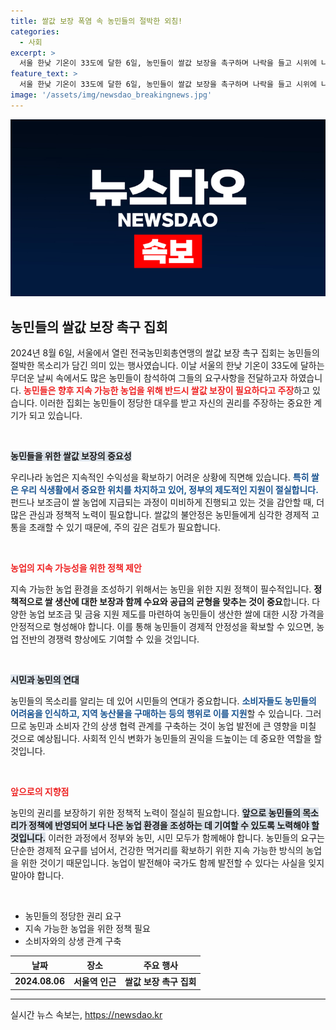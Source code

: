 ```yaml
---
title: 쌀값 보장 폭염 속 농민들의 절박한 외침!
categories:
  - 사회
excerpt: >
  서울 한낮 기온이 33도에 달한 6일, 농민들이 쌀값 보장을 촉구하며 나락을 들고 시위에 나섰습니다. 뜨거운 날씨 속에서 그들의 목소리를 들어보세요!
feature_text: >
  서울 한낮 기온이 33도에 달한 6일, 농민들이 쌀값 보장을 촉구하며 나락을 들고 시위에 나섰습니다. 뜨거운 날씨 속에서 그들의 목소리를 들어보세요!
image: '/assets/img/newsdao_breakingnews.jpg'
---
```


<p><img src="/assets/img/newsdao_breakingnews.jpg" alt="firstkoreanews 속보" /></p>

<p><!DOCTYPE html>
<html lang="ko">
<head>
    <meta charset="UTF-8">
    <title>농민들의 쌀값 보장 촉구 집회</title>
</head>
<body></p>

<h2 data-ke-size="size26">농민들의 쌀값 보장 촉구 집회</h2>

<p data-ke-size="size16">2024년 8월 6일, 서울에서 열린 전국농민회총연맹의 쌀값 보장 촉구 집회는 농민들의 절박한 목소리가 담긴 의미 있는 행사였습니다. 이날 서울의 한낮 기온이 33도에 달하는 무더운 날씨 속에서도 많은 농민들이 참석하여 그들의 요구사항을 전달하고자 하였습니다. <b><span style="color: #ee2323;">농민들은 향후 지속 가능한 농업을 위해 반드시 쌀값 보장이 필요하다고 주장</span></b>하고 있습니다. 이러한 집회는 농민들이 정당한 대우를 받고 자신의 권리를 주장하는 중요한 계기가 되고 있습니다.</p>

<p data-ke-size="size16">&nbsp;</p>

<p><b><span style="background-color: #21538527;">농민들을 위한 쌀값 보장의 중요성</span></b></p>

<p data-ke-size="size16">우리나라 농업은 지속적인 수익성을 확보하기 어려운 상황에 직면해 있습니다. <b><span style="color: #1a5490;">특히 쌀은 우리 식생활에서 중요한 위치를 차지하고 있어, 정부의 제도적인 지원이 절실합니다.</span></b> 펀드나 보조금이 쌀 농업에 지급되는 과정이 미비하게 진행되고 있는 것을 감안할 때, 더 많은 관심과 정책적 노력이 필요합니다. 쌀값의 불안정은 농민들에게 심각한 경제적 고통을 초래할 수 있기 때문에, 주의 깊은 검토가 필요합니다.</p>

<p data-ke-size="size16">&nbsp;</p>

<p><b><span style="color: #ee2323;">농업의 지속 가능성을 위한 정책 제안</span></b></p>

<p data-ke-size="size16">지속 가능한 농업 환경을 조성하기 위해서는 농민을 위한 지원 정책이 필수적입니다. <b>정책적으로 쌀 생산에 대한 보장과 함께 수요와 공급의 균형을 맞추는 것이 중요</b>합니다. 다양한 농업 보조금 및 금융 지원 제도를 마련하여 농민들이 생산한 쌀에 대한 시장 가격을 안정적으로 형성해야 합니다. 이를 통해 농민들이 경제적 안정성을 확보할 수 있으면, 농업 전반의 경쟁력 향상에도 기여할 수 있을 것입니다.</p>

<p data-ke-size="size16">&nbsp;</p>

<p><b><span style="background-color: #21538527;">시민과 농민의 연대</span></b></p>

<p data-ke-size="size16">농민들의 목소리를 알리는 데 있어 시민들의 연대가 중요합니다. <b><span style="color: #1a5490;">소비자들도 농민들의 어려움을 인식하고, 지역 농산물을 구매하는 등의 행위로 이를 지원</span></b>할 수 있습니다. 그러므로 농민과 소비자 간의 상생 협력 관계를 구축하는 것이 농업 발전에 큰 영향을 미칠 것으로 예상됩니다. 사회적 인식 변화가 농민들의 권익을 드높이는 데 중요한 역할을 할 것입니다.</p>

<p data-ke-size="size16">&nbsp;</p>

<p><b><span style="color: #ee2323;">앞으로의 지향점</span></b></p>

<p data-ke-size="size16">농민의 권리를 보장하기 위한 정책적 노력이 절실히 필요합니다. <b><span style="background-color: #21538527;">앞으로 농민들의 목소리가 정책에 반영되어 보다 나은 농업 환경을 조성하는 데 기여할 수 있도록 노력해야 할 것입니다.</span></b> 이러한 과정에서 정부와 농민, 시민 모두가 함께해야 합니다. 농민들의 요구는 단순한 경제적 요구를 넘어서, 건강한 먹거리를 확보하기 위한 지속 가능한 방식의 농업을 위한 것이기 때문입니다. 농업이 발전해야 국가도 함께 발전할 수 있다는 사실을 잊지 말아야 합니다.</p>

<p data-ke-size="size16">&nbsp;</p>

<ul>
    <li>농민들의 정당한 권리 요구</li>
    <li>지속 가능한 농업을 위한 정책 필요</li>
    <li>소비자와의 상생 관계 구축</li>
</ul>

<table style="width: 100%;">
    <thead>
        <tr>
            <th style="text-align: center;">날짜</th>
            <th style="text-align: center;">장소</th>
            <th style="text-align: center;">주요 행사</th>
        </tr>
    </thead>
    <tbody>
        <tr>
            <td style="text-align: center; height: 17px;"><b>2024.08.06</b></td>
            <td style="text-align: center; height: 17px;"><b>서울역 인근</b></td>
            <td style="text-align: center; height: 17px;"><b>쌀값 보장 촉구 집회</b></td>
        </tr>
    </tbody>
</table>

<hr>

<p></body>
</html></p>
실시간 뉴스 속보는, <a href="https://newsdao.kr" rel="dofollow">https://newsdao.kr</a>


